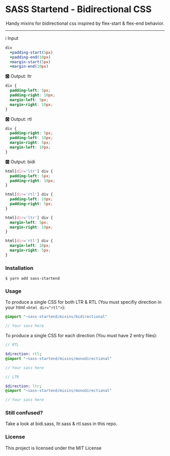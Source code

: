 # SASS Startend - Bidirectional CSS

<p align="center"> Handy mixins for bidirectional css inspired by flex-start &amp; flex-end behavior. </p>

<hr/>

ℹ️ Input
```sass
div
  +padding-start(5px)
  +padding-end(10px)
  +margin-start(5px)
  +margin-end(10px)
```

🅾️ Output: ltr
```css
div {
  padding-left: 5px;
  padding-right: 10px;
  margin-left: 5px;
  margin-right: 10px;
}
```

🅾️ Output: rtl
```css
div {
  padding-right: 5px;
  padding-left: 10px;
  margin-right: 5px;
  margin-left: 10px;
}
```

🅾️ Output: bidi
```css
html[dir='ltr'] div {
  padding-left: 5px;
  padding-right: 10px;
}

html[dir='rtl'] div {
  padding-left: 10px;
  padding-right: 5px;
}

html[dir='ltr'] div {
  margin-left: 5px;
  margin-right: 10px;
}

html[dir='rtl'] div {
  margin-left: 10px;
  margin-right: 5px; 
}
```

### Installation

```shell
$ yarn add sass-startend
```

### Usage

To produce a single CSS for both LTR & RTL (You must specifiy direction in your html `<html dir="rtl">`):
```sass
@import "~sass-startend/mixins/bidirectional"

// Your sass here
```

To produce a single CSS for each direction (You must have 2 entry files):

```sass
// RTL

$direction: rtl;
@import "~sass-startend/mixins/monodirectional"

// Your sass here
```

```sass
// LTR

$direction: ltr;
@import "~sass-startend/mixins/monodirectional"

// Your sass here
```

### Still confused?

<p>
Take a look at bidi.sass, ltr.sass & rtl.sass in this repo.
</p>

### License

This project is licensed under the MIT License
